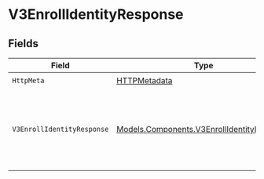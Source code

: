 # V3EnrollIdentityResponse


## Fields

| Field                                                                                             | Type                                                                                              | Required                                                                                          | Description                                                                                       | Example                                                                                           |
| ------------------------------------------------------------------------------------------------- | ------------------------------------------------------------------------------------------------- | ------------------------------------------------------------------------------------------------- | ------------------------------------------------------------------------------------------------- | ------------------------------------------------------------------------------------------------- |
| `HttpMeta`                                                                                        | [HTTPMetadata](../../Models/Components/HTTPMetadata.md)                                           | :heavy_check_mark:                                                                                | N/A                                                                                               |                                                                                                   |
| `V3EnrollIdentityResponse`                                                                        | [Models.Components.V3EnrollIdentityResponse](../../Models/Components/V3EnrollIdentityResponse.md) | :heavy_minus_sign:                                                                                | V3EnrollIdentityResponse                                                                          | {<br/>"identityId": "863189q5-5555-4c15-89ba-15d08710aecz",<br/>"success": true<br/>}             |